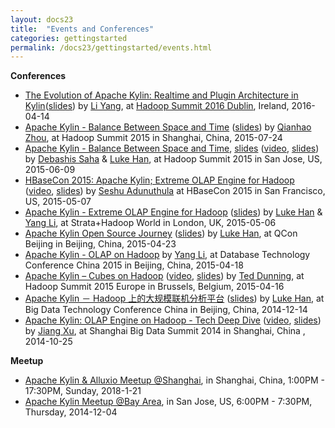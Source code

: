 ```yaml
---
layout: docs23
title:  "Events and Conferences"
categories: gettingstarted
permalink: /docs23/gettingstarted/events.html
---
```


__Conferences__

* [The Evolution of Apache Kylin: Realtime and Plugin Architecture in Kylin](https://www.youtube.com/watch?v=n74zvLmIgF0)([slides](http://www.slideshare.net/YangLi43/apache-kylin-15-updates)) by [Li Yang](https://github.com/liyang-gmt8), at [Hadoop Summit 2016 Dublin](http://hadoopsummit.org/dublin/agenda/), Ireland, 2016-04-14
* [Apache Kylin - Balance Between Space and Time](http://www.chinahadoop.com/2015/July/Shanghai/agenda.php) ([slides](http://www.slideshare.net/qhzhou/apache-kylin-china-hadoop-summit-2015-shanghai)) by [Qianhao Zhou](https://github.com/qhzhou), at Hadoop Summit 2015 in Shanghai, China, 2015-07-24
* [Apache Kylin - Balance Between Space and Time](https://www.youtube.com/watch?v=jgvZSFaXPgI), [slides](http://www.slideshare.net/DebashisSaha/apache-kylin-balance-between-space-and-time-hadop-summit-2015) ([video](https://www.youtube.com/watch?v=jgvZSFaXPgI), [slides](http://www.slideshare.net/DebashisSaha/apache-kylin-balance-between-space-and-time-hadop-summit-2015)) by [Debashis Saha](https://twitter.com/debashis_saha) & [Luke Han](https://twitter.com/lukehq), at Hadoop Summit 2015 in San Jose, US, 2015-06-09
* [HBaseCon 2015: Apache Kylin; Extreme OLAP Engine for Hadoop](https://vimeo.com/128152444) ([video](https://vimeo.com/128152444), [slides](http://www.slideshare.net/HBaseCon/ecosystem-session-3b)) by [Seshu Adunuthula](https://twitter.com/SeshuAd) at HBaseCon 2015 in San Francisco, US, 2015-05-07
* [Apache Kylin - Extreme OLAP Engine for Hadoop](http://strataconf.com/big-data-conference-uk-2015/public/schedule/detail/40029) ([slides](http://www.slideshare.net/lukehan/apache-kylin-extreme-olap-engine-for-big-data)) by [Luke Han](https://twitter.com/lukehq) & [Yang Li](https://github.com/liyang-gmt8), at Strata+Hadoop World in London, UK, 2015-05-06
* [Apache Kylin Open Source Journey](http://www.infoq.com/cn/presentations/open-source-journey-of-apache-kylin) ([slides](http://www.slideshare.net/lukehan/apache-kylin-open-source-journey-for-qcon2015-beijing)) by [Luke Han](https://twitter.com/lukehq), at QCon Beijing in Beijing, China, 2015-04-23
* [Apache Kylin - OLAP on Hadoop](http://cio.it168.com/a2015/0418/1721/000001721404.shtml) by [Yang Li](https://github.com/liyang-gmt8), at Database Technology Conference China 2015 in Beijing, China, 2015-04-18
* [Apache Kylin – Cubes on Hadoop](https://www.youtube.com/watch?v=U0SbrVzuOe4) ([video](https://www.youtube.com/watch?v=U0SbrVzuOe4), [slides](http://www.slideshare.net/Hadoop_Summit/apache-kylin-cubes-on-hadoop)) by [Ted Dunning](https://twitter.com/ted_dunning), at Hadoop Summit 2015 Europe in Brussels, Belgium, 2015-04-16
* [Apache Kylin － Hadoop 上的大规模联机分析平台](http://bdtc2014.hadooper.cn/m/zone/bdtc_2014/schedule3) ([slides](http://www.slideshare.net/lukehan/apache-kylin-big-data-technology-conference-2014-beijing-v2)) by [Luke Han](https://twitter.com/lukehq), at Big Data Technology Conference China in Beijing, China, 2014-12-14
* [Apache Kylin: OLAP Engine on Hadoop - Tech Deep Dive](http://v.csdn.hudong.com/s/article.html?arcid=15820707) ([video](http://v.csdn.hudong.com/s/article.html?arcid=15820707), [slides](http://www.slideshare.net/XuJiang2/kylin-hadoop-olap-engine)) by [Jiang Xu](https://www.linkedin.com/pub/xu-jiang/4/5a8/230), at Shanghai Big Data Summit 2014 in Shanghai, China , 2014-10-25

__Meetup__


* [Apache Kylin & Alluxio Meetup @Shanghai](http://huiyi.csdn.net/activity/product/goods_list?project_id=3746), in Shanghai, China, 1:00PM - 17:30PM, Sunday, 2018-1-21
* [Apache Kylin Meetup @Bay Area](http://www.meetup.com/Cloud-at-ebayinc/events/218914395/), in San Jose, US, 6:00PM - 7:30PM, Thursday, 2014-12-04

